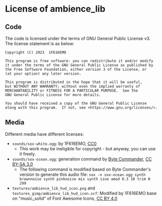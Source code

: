 # License of ambience_lib

## Code

The code is licensed under the terms of GNU General Public License v3. The license statement is as below:

    Copyright (C) 2023  1F616EMO

    This program is free software: you can redistribute it and/or modify
    it under the terms of the GNU General Public License as published by
    the Free Software Foundation, either version 3 of the License, or
    (at your option) any later version.

    This program is distributed in the hope that it will be useful,
    but WITHOUT ANY WARRANTY; without even the implied warranty of
    MERCHANTABILITY or FITNESS FOR A PARTICULAR PURPOSE.  See the
    GNU General Public License for more details.

    You should have received a copy of the GNU General Public License
    along with this program.  If not, see <https://www.gnu.org/licenses/>.

## Media

Different media have different licenses:

* `sounds/sox-white.ogg`: by 1F616EMO, [CC0][CC0]
  * This work may be ineligible for copyright - but anyway, you can use it freely.
* `sounds/sox-ocean.ogg`: generation command by [Byte Commander](https://askubuntu.com/users/367990/byte-commander), [CC BY-SA 3.0][CCBS3]
  * The following command is modified based on Byte Commander's version to generate this audio file: `sox -n sox-ocean.ogg synth brownnoise synth pinknoise mix synth sine amod 0.3 10 trim 0 299`
* `textures/ambience_lib_hud_icon.png` and `textures_gimp/ambience_lib_hud_icon.xcf`: Modified by 1F616EMO base on "music_solid" of Font Awesome Icons, [CC BY 4.0][CCB4]

[CC0]: https://creativecommons.org/publicdomain/zero/1.0/deed.en
[CCBS3]: https://creativecommons.org/licenses/by-sa/3.0/
[CCB4]: https://creativecommons.org/licenses/by/4.0/